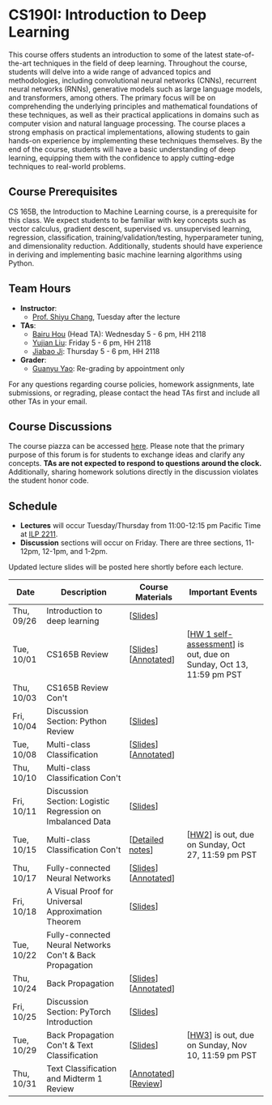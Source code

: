 # CS190I: Introduction to Deep Learning

This course offers students an introduction to some of the latest state-of-the-art techniques in the field of deep learning. Throughout the course, students will delve into a wide range of advanced topics and methodologies, including convolutional neural networks (CNNs), recurrent neural networks (RNNs), generative models such as large language models, and transformers, among others. The primary focus will be on comprehending the underlying principles and mathematical foundations of these techniques, as well as their practical applications in domains such as computer vision and natural language processing. The course places a strong emphasis on practical implementations, allowing students to gain hands-on experience by implementing these techniques themselves. By the end of the course, students will have a basic understanding of deep learning, equipping them with the confidence to apply cutting-edge techniques to real-world problems.

## Course Prerequisites

CS 165B, the Introduction to Machine Learning course, is a prerequisite for this class. We expect students to be familiar with key concepts such as vector calculus, gradient descent, supervised vs. unsupervised learning, regression, classification, training/validation/testing, hyperparameter tuning, and dimensionality reduction.  Additionally, students should have experience in deriving and implementing basic machine learning algorithms using Python.

## Team Hours
- **Instructor**: 
	- [Prof. Shiyu Chang](https://code-terminator.github.io/), Tuesday after the lecture
- **TAs**:
	- [Bairu Hou](https://hbr690188270.github.io/) (Head TA): Wednesday 5 - 6 pm, HH 2118
	- [Yujian Liu](https://yujianll.github.io/): Friday 5 - 6 pm, HH 2118
	- [Jiabao Ji](https://question406.github.io/): Thursday 5 - 6 pm, HH 2118
 - **Grader**:
	- [Guanyu Yao](https://yaoguany.github.io/): Re-grading by appointment only

For any questions regarding course policies, homework assignments, late submissions, or regrading, please contact the head TAs first and include all other TAs in your email.

## Course Discussions

The course piazza can be accessed [here](https://piazza.com/ucsb/fall2024/cmpsc190i).  Please note that the primary purpose of this forum is for students to exchange ideas and clarify any concepts. 
**TAs are not expected to respond to questions around the clock.** 
Additionally, sharing homework solutions directly in the discussion violates the student honor code.

## Schedule
- **Lectures** will occur Tuesday/Thursday from 11:00-12:15 pm Pacific Time at [ILP 2211](https://classrooms.ucsb.edu/classroom-inventory/ilp-2211).
- **Discussion** sections will occur on Friday.  There are three sections, 11-12pm, 12-1pm, and 1-2pm. 

Updated lecture slides will be posted here shortly before each lecture. 

| Date        | Description                   | Course Materials | Important Events                                       |
|-------------|-------------------------------|------------------|--------------------------------------------------------|
| Thu, 09/26 | Introduction to deep learning | [[Slides](https://ucsb.instructure.com/courses/22770/files?preview=3461027)]   | |
| Tue, 10/01 | CS165B Review  | [[Slides](https://ucsb.instructure.com/courses/22770/files?preview=3471469)]  [[Annotated](https://ucsb.instructure.com/courses/22770/files?preview=3522753)]  | [[HW 1 self-assessment](https://colab.research.google.com/drive/11e8EFIg8yfdhCh68OOCMKoe8mC5DB2pa?usp=sharing)] is out, due on Sunday, Oct 13, 11:59 pm PST |
| Thu, 10/03 | CS165B Review Con't | | |
| Fri, 10/04 | Discussion Section: Python Review| [[Slides](https://ucsb.instructure.com/courses/22770/files?preview=3489993)]   | |
| Tue, 10/08 | Multi-class Classification | [[Slides](https://ucsb.instructure.com/courses/22770/files?preview=3495692)]  [[Annotated](https://ucsb.instructure.com/courses/22770/files?preview=3561005)]  | |
| Thu, 10/10 | Multi-class Classification Con't|  | |
| Fri, 10/11 | Discussion Section: Logistic Regression on Imbalanced Data| [[Slides](https://ucsb.instructure.com/courses/22770/files/folder/SectionSlide?preview=3536300)]   | |
| Tue, 10/15 | Multi-class Classification Con't	| [[Detailed notes](https://ucsb.instructure.com/courses/22770/files?preview=3561018)]  |  [[HW2](https://drive.google.com/file/d/15TihU_iZDMGCDkkbAhrSSXaYJeucXFfo/view?usp=sharing)] is out, due on Sunday, Oct 27, 11:59 pm PST |
| Thu, 10/17 | Fully-connected Neural Networks	| [[Slides](https://ucsb.instructure.com/courses/22770/files?preview=3561033)]  [[Annotated](https://ucsb.instructure.com/courses/22770/files?preview=3605134)]   |  |
| Fri, 10/18 | A Visual Proof for Universal Approximation Theorem	| [[Slides](https://ucsb.instructure.com/courses/22770/files/folder/SectionSlide?preview=3575387)]   |  |
| Tue, 10/22 | Fully-connected Neural Networks Con't & Back Propagation	| |  |
| Thu, 10/24 | Back Propagation	| [[Slides](https://ucsb.instructure.com/courses/22770/files?preview=3598259)]  [[Annotated](https://ucsb.instructure.com/courses/22770/files?preview=3654120)]  |  |
| Fri, 10/25 | Discussion Section: PyTorch Introduction| [[Slides](https://ucsb.instructure.com/courses/22770/files/folder/SectionSlide?preview=3646982)]   | |
| Tue, 10/29 | Back Propagation Con't & Text Classification | [[Slides](https://ucsb.instructure.com/courses/22770/files?preview=3646978)]    | [[HW3](https://colab.research.google.com/drive/1kGVg91TqGV3H8jrsrawdVDkCyU115EZA?usp=sharing)] is out, due on Sunday, Nov 10, 11:59 pm PST |
| Thu, 10/31 | Text Classification and Midterm 1 Review	| [[Annotated](https://ucsb.instructure.com/courses/22770/files?preview=3669938)]  [[Review](https://ucsb.instructure.com/courses/22770/files?preview=3669930)]    |  |

